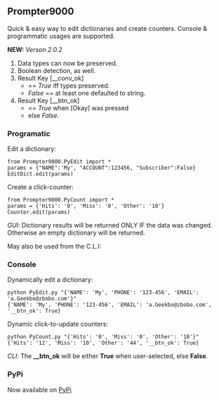 ## Prompter9000
Quick &amp; easy way to edit dictionaries and create counters. Console & programmatic 
usages are supported.

**NEW:** *Verson 2.0.2*
1. Data types can now be preserved. 
2. Boolean detection, as well.
3. Result Key [__conv_ok]
    - == *True* iff types preserved. 
    - *False* == at least one defaulted to string.
4. Result Key [__btn_ok]
    - == *True* when [Okay] was pressed
    - else *False*.

### Programatic
Edit a dictionary:
```
from Prompter9000.PyEdit import *
params = {"NAME":'My', "ACCOUNT":123456, "Subscriber":False}
EditDict.edit(params)
```

Create a click-counter:
```
from Prompter9000.PyCount import *
params = {'Hits': '0', 'Miss': '0', 'Other': '10'}
Counter.edit(params)
```
*GUI*: Dictionary results will be returned ONLY IF the data was changed. Otherwise an empty dictionary will be returned.

May also be used from the C.L.I:

### Console

Dynamically edit a dictionary:
```
python PyEdit.py "{'NAME': 'My', 'PHONE': '123-456', 'EMAIL': 'a.Geekbo@zbobo.com'}"
{'NAME': 'My', 'PHONE': '123-456', 'EMAIL': 'a.Geekbo@zbobo.com', '__btn_ok': True}
```

Dynamic click-to-update counters:
```
python PyCount.py "{'Hits': '0', 'Miss': '0', 'Other': '10'}"
{'Hits': '12', 'Miss': '10', 'Other': '44', '__btn_ok': True}
```

*CLI*: The **__btn_ok** will be either **True** when user-selected, else **False**.

### PyPi

Now available on [PyPi](https://pypi.org/project/Prompter9000/)
